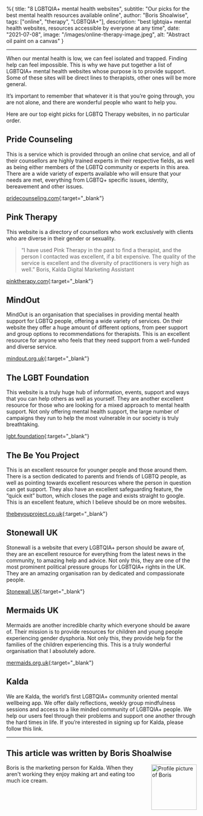 %{
title: "8 LGBTQIA+ mental health websites",
subtitle: "Our picks for the best mental health resources available online",
author: "Boris Shoalwise",
tags: ["online", "therapy", "LGBTQIA+"],
description: "best lgbtqia+ mental health websites, resources accessible by everyone at any time",
date: "2021-07-08",
image: "/images/online-therapy-image.jpeg",
alt: "Abstract oil paint on a canvas"
}

---

When our mental health is low, we can feel isolated and trapped. Finding help can feel impossible. This is why we have put together a list of LGBTQIA+ mental health websites whose purpose is to provide support. Some of these sites will be direct lines to therapists, other ones will be more general. 

It’s important to remember that whatever it is that you’re going through, you are not alone, and there are wonderful people who want to help you. 

Here are our top eight picks for LGBTQ Therapy websites, in no particular order. 

## Pride Counseling
This is a service which is provided through an online chat service, and all of their counsellors are highly trained experts in their respective fields, as well as being either members of the LGBTQ community or experts in this area. 
There are a wide variety of experts available who will ensure that your needs are met, everything from LGBTQ+ specific issues, identity, bereavement and other issues.

[pridecounseling.com](https://www.pridecounseling.com/){:target="_blank"}

## Pink Therapy
This website is a directory of counsellors who work exclusively with clients who are diverse in their gender or sexuality. 
> “I have used Pink Therapy in the past to find a therapist, and the person I contacted was excellent, if a bit expensive. The quality of the service is excellent and the diversity of practitioners is very high as well.” 
Boris, Kalda Digital Marketing Assistant

[pinktherapy.com](https://www.pinktherapy.com/){:target="_blank"}

## MindOut
MindOut is an organisation that specialises in providing mental health support for LGBTQ people, offering a wide variety of services. On their website they offer a huge amount of different options, from peer support and group options to recommendations for therapists. This is an excellent resource for anyone who feels that they need support from a well-funded and diverse service. 

[mindout.org.uk](https://mindout.org.uk/){:target="_blank"}

## The LGBT Foundation
This website is a truly huge hub of information, events, support and ways that you can help others as well as yourself. They are another excellent resource for those who are looking for a mixed approach to mental health support. Not only offering mental health support, the large number of campaigns they run to help the most vulnerable in our society is truly breathtaking. 

[lgbt.foundation](https://lgbt.foundation/?__cf_chl_jschl_tk__=288ecdab3b68d803072e96ed94cba029c2fdfe9c-1625738430-0-AadP54kt8Wn_2fN2Otz6xdqHWf6g6ZpbeyKuHt4V4jZc5eoyh_IFogkTHXDWy01fEALphi3xNOj8QTyD0htmXfieHjk7Akt1RP4hSnWjqWurn6sjX68_ThAMH54KHu1MMox32p3VI-MXv2noDDzHPgb1UF4xArKoB3sKtrCDrFyG98oNOBRw6ljVGBnIJj4sN_hVCwaAIMcDcAjabwEWjnlRZtkcEMNddqbtsGZ3YDijloPgYVEdiOu_2AJM9BOcN3MxxXs6kt2viRuY92FXbafEbNHOrxhr2rLyN_ECUo7ndtzpOVKyLUL3xk-fLJURBo7zoZA3uSGjZui0jZEnjlFdwB-MPTJcgs9sd0m9YvV_05-8ENcIev9tiDE_ojrbQdX4ut8Mpq2MpjvYAvsDVHM){:target="_blank"}

## The Be You Project
This is an excellent resource for younger people and those around them. There is a section dedicated to parents and friends of LGBTQ people, as well as pointing towards excellent resources where the person in question can get support. They also have an excellent safeguarding feature, the “quick exit” button, which closes the page and exists straight to google. This is an excellent feature, which I believe should be on more websites. 

[thebeyouproject.co.uk](https://thebeyouproject.co.uk/){:target="_blank"}

## Stonewall UK
Stonewall is a website that every LGBTQIA+ person should be aware of, they are an excellent resource for everything from the latest news in the community, to amazing help and advice. Not only this, they are one of the most prominent political pressure groups for LGBTQIA+ rights in the UK. They are an amazing organisation ran by dedicated and compassionate people. 

[Stonewall UK](https://www.stonewall.org.uk/){:target="_blank"}

## Mermaids UK
Mermaids are another incredible charity which everyone should be aware of. Their mission is to provide resources for children and young people experiencing gender dysphoria. Not only this, they provide help for the families of the children experiencing this. This is a truly wonderful organisation that I absolutely adore. 

[mermaids.org.uk](https://mermaidsuk.org.uk/?__cf_chl_jschl_tk__=709e90d8c82604470f55935b11fa047144da84a6-1625738500-0-AWdz0zc1KVVXVrEL2LSP3S-4e2e3vHItT_DYsvo5dlZev9jAkdtyDRVnOMhjubSrtAh4Dg39LsnCxdLgUPZFEMuc3c4wWmng1q4AIdoAxRefpBFNbQTow3gVhvTtp7IkSJwoTyqp042zBqERJvmj5-If5wguP15oLhRbeBy2M61frsvXGyK82HWIlsO2NaNmj7rsPomceq5Wm-D7XOB6am_ji2CeD42Zr4h0I0eNdxNyOxdKGk4OIkOaJPiTamlSda_7SQHX7B6IGreCiacscF3Z8y0AcBMuh3yBctWMBdZULmpo85fGANm3XzNrrqfvUJZJEV4S0pxLOELZyeGsel96cfPKZNXNKGLOQwTk-LzMvPrgQ8oc5WjDC8XAY5P_9ZDBOdpUMxoSJTNlqmi4B8M){:target="_blank"}

## Kalda
We are Kalda, the world’s first LGBTQIA+ community oriented mental wellbeing app. We offer daily reflections, weekly group mindfulness sessions and access to a like minded community of LGBTQIA+ people. We help our users feel through their problems and support one another through the hard times in life. 
If you’re interested in signing up for Kalda, please follow this link. 

<hr>

## This article was written by Boris Shoalwise 
<img src="/kalda/assets/static/images/blog_images/Profile pics/boris-profile.JPG" alt="Profile picture of Boris" width="120" height="120" style="float:right;margin-left:10px">
Boris is the marketing person for Kalda. When they aren't working they enjoy making art and eating too much ice cream. 